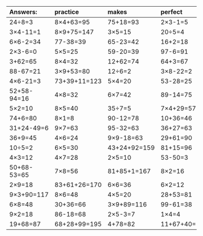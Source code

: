 | Answers: | practice | makes | perfect | ! |
| :--- | :--- | :--- | :--- | :--- |
| 24÷8=3 | 8×4+63=95 | 75+18=93 | 2×3-1=5 | 90+12+21=123 | 
| 3×4-11=1 | 8×9+75=147 | 3×5=15 | 20÷5=4 | 88-25=63 | 
| 6×6-2=34 | 77-38=39 | 65-23=42 | 16+2=18 | 61+54+62=177 | 
| 2×3-6=0 | 5×5=25 | 59-20=39 | 97-6=91 | 46-37=9 | 
| 3+62=65 | 8×4=32 | 12+62=74 | 64+3=67 | 4×6+2=26 | 
| 88-67=21 | 3×9+53=80 | 12÷6=2 | 3×8-22=2 | 8×7=56 | 
| 4×6-21=3 | 73+39+11=123 | 5×4=20 | 53-28=25 | 19+28+19=66 | 
| 52+58-94=16 | 4×8=32 | 6×7=42 | 89-14=75 | 27÷9=3 | 
| 5×2=10 | 8×5=40 | 35÷7=5 | 7×4+29=57 | 63+81-45=99 | 
| 74+6=80 | 8×1=8 | 90-12=78 | 10+36=46 | 22+47=69 | 
| 31+24-49=6 | 9×7=63 | 95-32=63 | 36+27=63 | 8×3=24 | 
| 36+9=45 | 4×6=24 | 9×9-18=63 | 29+61=90 | 53+44-31=66 | 
| 10÷5=2 | 6×5=30 | 43+24+92=159 | 81+15=96 | 3×5-4=11 | 
| 4×3=12 | 4×7=28 | 2×5=10 | 53-50=3 | 91+19+65=175 | 
| 50+68-53=65 | 7×8=56 | 81+85+1=167 | 8×2=16 | 8×9-55=17 | 
| 2×9=18 | 83+61+26=170 | 6×6=36 | 6×2=12 | 25-22=3 | 
| 9×3+90=117 | 8×6=48 | 4×5=20 | 28+53=81 | 7×9=63 | 
| 6×8=48 | 30+36=66 | 3×9+89=116 | 99-61=38 | 5×8+37=77 | 
| 9×2=18 | 86-18=68 | 2×5-3=7 | 1×4=4 | 48÷6=8 | 
| 19+68=87 | 68+28+99=195 | 4+78=82 | 11+67+40=118 | 24÷6=4 | 
